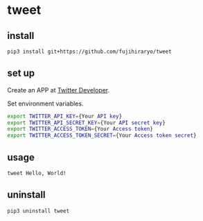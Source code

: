 # tweet  

## install

```bash
pip3 install git+https://github.com/fujihiraryo/tweet
```

## set up

Create an APP at [Twitter Developer](https://developer.twitter.com/en/apps).

Set environment variables.

```bash
export TWITTER_API_KEY={Your API key}
export TWITTER_API_SECRET_KEY={Your API secret key}
export TWITTER_ACCESS_TOKEN={Your Access token}
export TWITTER_ACCESS_TOKEN_SECRET={Your Access token secret}   
```

## usage

```bash
tweet Hello, World!
```

## uninstall

```bash
pip3 uninstall tweet
```
